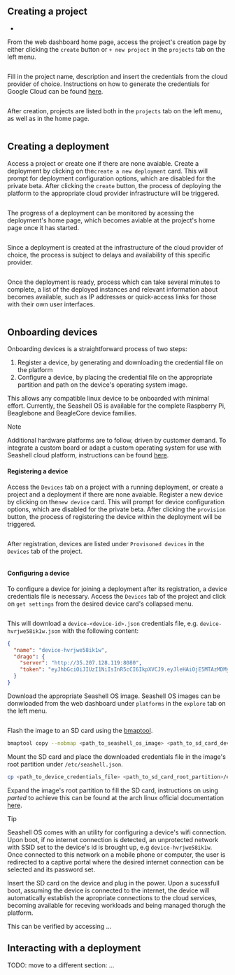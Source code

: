 ## Creating a project
 + 
From the web dashboard home page, access the project's creation page by either clicking the `create` button or `+ new project` in the `projects` tab on the left menu.

<div>
    <img src="assets/screenshots/home.png" alt="" />
</div>

Fill in the project name, description and insert the credentials from the cloud provider of choice. Instructions on how to generate the credentials for Google Cloud can be found [here](pages/setup?id=generate-service-accounts-credential-keys).

<div>
    <img src="assets/screenshots/project_creation.png" alt="" />
</div>

After creation, projects are listed both in the `projects` tab on the left menu, as well as in the home page.

<div>
    <img src="assets/screenshots/project_creation_2.png" alt="" />
</div>


## Creating a deployment

Access a project or create one if there are none avaiable. Create a deployment by clicking on the`create a new deployment` card. This will prompt for deployment configuration options, which are disabled for the private beta. After clicking the `create` button, the process of deploying the platform to the appropriate cloud provider infrastructure will be triggered. 

<div>
    <img src="assets/screenshots/create_deployment_1.png" alt="" />
</div>

The progress of a deployment can be monitored by acessing the deployment's home page, which becomes aviable at the project's home page once it has started. 

<div>
    <img src="assets/screenshots/create_deployment_3.png" alt="" />
</div>

Since a deployment is created at the infrastructure of the cloud provider of choice, the process is subject to delays and availability of this specific provider.

<div>
    <img src="assets/screenshots/create_deployment_4.png" alt="" />
</div>


Once the deployment is ready, process which can take several minutes to complete, a list of the deployed instances and relevant information about becomes available, such as IP addresses or quick-access links for those with their own user interfaces. 

<div>
    <img src="assets/screenshots/create_deployment_5.png" alt="" />
</div>

## Onboarding devices
Onboarding devices is a straightforward process of two steps:
1. Register a device, by generating and downloading the credential file on the platform
2. Configure a device, by placing the credential file on the appropriate partition and path on the device's operating system image.

This allows any compatible linux device to be onboarded with minimal effort. Currently, the Seashell OS is available for the complete Raspberry Pi, Beaglebone and BeagleCore device families.

> [!NOTE]
> Additional hardware platforms are to follow, driven by customer demand. To integrate a custom board or adapt a custom operating system for use with Seashell cloud platform, instructions can be found [here](https://www.google.com).


#### Registering a device
Access the `Devices` tab on a project with a running deployment, or create a project and a deployment if there are none avaiable. Register a new device by clicking on the`new device` card. This will prompt for device configuration options, which are disabled for the private beta. After clicking the `provision` button, the process of registering the device within the deployment will be triggered. 

<div>
    <img src="assets/screenshots/onboard_device_2.png" alt="" />
</div>

After registration, devices are listed under `Provisoned devices` in the `Devices` tab of the project.

<div>
    <img src="assets/screenshots/onboard_device_3.png" alt="" />
</div>

#### Configuring a device

To configure a device for joining a deployment after its registration, a device credentials file is necessary.
Access the `Devices` tab of the project and click on `get settings` from the desired device card's collapsed menu.

<div>
    <img src="assets/screenshots/onboard_device_4.png" alt="" />
</div>

This will download a `device-<device-id>.json` credentials file, e.g. `device-hvrjwe58ik1w.json`  with the following content:
```json
{
  "name": "device-hvrjwe58ik1w",
  "drago": {
    "server": "http://35.207.128.119:8080",
    "token": "eyJhbGciOiJIUzI1NiIsInR5cCI6IkpXVCJ9.eyJleHAiOjE5MTAzMDMyMzgsImlhdCI6MTU5NDk0MzIzOCwiaWQiOiI3NGU1NzAyZS0xZDI0LTRlZmUtYTUzYi1lYTExNzZkOGNmYWMiLCJsYWJlbHMiOlsiZGV2aWNlIl0sIm5iZiI6MTU5NDk0MzIzOCwic3ViIjoiM2Y0Y2YxNTUtMzUwYS00NjUzLTg4OTEtMjM2ZGI0NzgwYjQ1IiwidHlwZSI6ImNsaWVudCJ9.vSEtCWEkTgDvAur9VsClDKTx2RhpbZesozio2Ph11Mk"
  }
}
```

Download the appropriate Seashell OS image. Seashell OS images can be donwloaded from the web dashboard under `platforms` in the `explore` tab on the left menu.

<div>
    <img src="assets/screenshots/os_platforms.png" alt="" />
</div>


Flash the image to an SD card using the [bmaptool](https://github.com/intel/bmap-tools). 

```sh
bmaptool copy --nobmap <path_to_seashell_os_image> <path_to_sd_card_device>
```

Mount the SD card and place the downloaded credentials file in the image's root partition under `/etc/seashell.json`.

```sh
cp <path_to_device_credentials_file> <path_to_sd_card_root_partition>/etc/seashell.json
```

Expand the image's root partition to fill the SD card, instructions on using *parted* to achieve this can be found at the arch linux official documentation [here](https://wiki.archlinux.org/index.php/Parted#Resizing_partitions).

> [!TIP]
> Seashell OS comes with an utility for configuring a device's wifi connection. Upon boot, if no internet connection is detected, an unprotected network with SSID set to the device's id is brought up, e.g `device-hvrjwe58ik1w`. Once connected to this network on a mobile phone or computer, the user is redirected to a captive portal where the desired internet connection can be selected and its password set. 

Insert the SD card on the device and plug in the power. Upon a sucessfull boot, assuming the device is connected to the internet, the device will automatically establish the apropriate connections to the cloud services, becoming available for receving workloads and being managed thorugh the platform. 

This can be verified by accessing ...





## Interacting with a deployment
TODO: move to a different section:
...